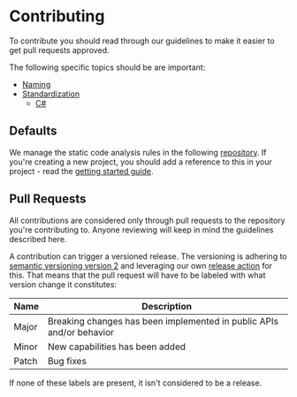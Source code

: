 # Contributing

To contribute you should read through our guidelines to make it easier to get pull requests
approved.

The following specific topics should be are important:

* [Naming](./naming.md)
* [Standardization](./standardization.md)
  * [C#](csharp.md)

## Defaults

We manage the static code analysis rules in the following [repository](https://github.com/aksio-system/Defaults).
If you're creating a new project, you should add a reference to this in your project - read the [getting started guide](https://github.com/aksio-system/Defaults#getting-started).

## Pull Requests

All contributions are considered only through pull requests to the repository you're contributing to.
Anyone reviewing will keep in mind the guidelines described here.

A contribution can trigger a versioned release. The versioning is adhering to [semantic versioning version 2](https://semver.org)
and leveraging our own [release action](https://github.com/aksio-system/release-action) for this.
That means that the pull request will have to be labeled with what version change it constitutes:

| Name | Description |
| ---- | ----------- |
| Major | Breaking changes has been implemented in public APIs and/or behavior |
| Minor | New capabilities has been added |
| Patch | Bug fixes |

If none of these labels are present, it isn't considered to be a release.
